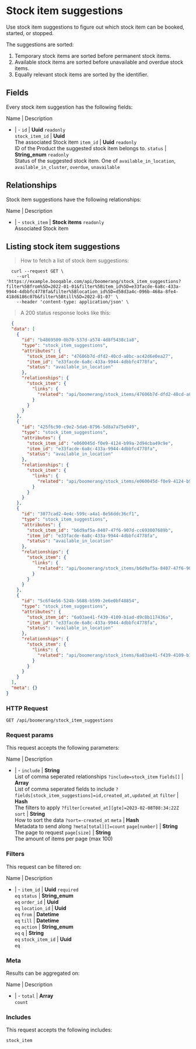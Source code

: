 # Stock item suggestions

Use stock item suggestions to figure out which stock item can be booked,
started, or stopped.

The suggestions are sorted:
  1. Temporary stock items are sorted before permanent stock items.
  2. Available stock items are sorted before unavailable and overdue stock items.
  3. Equally relevant stock items are sorted by the identifier.

## Fields
Every stock item suggestion has the following fields:

Name | Description
- | -
`id` | **Uuid** `readonly`<br>
`stock_item_id` | **Uuid** <br>The associated Stock item
`item_id` | **Uuid** `readonly`<br>ID of the Product the suggested stock item belongs to.
`status` | **String_enum** `readonly`<br>Status of the suggested stock item. One of `available_in_location`, `available_in_cluster`, `overdue`, `unavailable` 


## Relationships
Stock item suggestions have the following relationships:

Name | Description
- | -
`stock_item` | **Stock items** `readonly`<br>Associated Stock item


## Listing stock item suggestions



> How to fetch a list of stock item suggestions:

```shell
  curl --request GET \
    --url 'https://example.booqable.com/api/boomerang/stock_item_suggestions?filter%5Bfrom%5D=2022-01-01&filter%5Bitem_id%5D=e33facde-6a8c-433a-9944-4dbbfc4778fa&filter%5Blocation_id%5D=d58d3a4c-096b-468a-8fe4-418d6186c07b&filter%5Btill%5D=2022-01-07' \
    --header 'content-type: application/json' \
```

> A 200 status response looks like this:

```json
  {
  "data": [
    {
      "id": "b4869509-0b70-537d-a574-4d8f5438c1a8",
      "type": "stock_item_suggestions",
      "attributes": {
        "stock_item_id": "47606b7d-dfd2-40cd-a0bc-ac42d6e0ea27",
        "item_id": "e33facde-6a8c-433a-9944-4dbbfc4778fa",
        "status": "available_in_location"
      },
      "relationships": {
        "stock_item": {
          "links": {
            "related": "api/boomerang/stock_items/47606b7d-dfd2-40cd-a0bc-ac42d6e0ea27"
          }
        }
      }
    },
    {
      "id": "425f6c90-c9e2-5da6-8796-5d8a7a75e049",
      "type": "stock_item_suggestions",
      "attributes": {
        "stock_item_id": "e060045d-f0e9-4124-b99a-2d94cba49c9e",
        "item_id": "e33facde-6a8c-433a-9944-4dbbfc4778fa",
        "status": "available_in_location"
      },
      "relationships": {
        "stock_item": {
          "links": {
            "related": "api/boomerang/stock_items/e060045d-f0e9-4124-b99a-2d94cba49c9e"
          }
        }
      }
    },
    {
      "id": "3077cad2-4e4c-599c-a4a1-8e56ddc36cf1",
      "type": "stock_item_suggestions",
      "attributes": {
        "stock_item_id": "b6d9af5a-8407-47f6-907d-cc693007689b",
        "item_id": "e33facde-6a8c-433a-9944-4dbbfc4778fa",
        "status": "available_in_location"
      },
      "relationships": {
        "stock_item": {
          "links": {
            "related": "api/boomerang/stock_items/b6d9af5a-8407-47f6-907d-cc693007689b"
          }
        }
      }
    },
    {
      "id": "5c6f4e56-524b-5688-b599-2e6e0bf48854",
      "type": "stock_item_suggestions",
      "attributes": {
        "stock_item_id": "6a03ae41-f439-4109-b1ad-d9c8b117436a",
        "item_id": "e33facde-6a8c-433a-9944-4dbbfc4778fa",
        "status": "available_in_location"
      },
      "relationships": {
        "stock_item": {
          "links": {
            "related": "api/boomerang/stock_items/6a03ae41-f439-4109-b1ad-d9c8b117436a"
          }
        }
      }
    }
  ],
  "meta": {}
}
```

### HTTP Request

`GET /api/boomerang/stock_item_suggestions`

### Request params

This request accepts the following parameters:

Name | Description
- | -
`include` | **String** <br>List of comma seperated relationships `?include=stock_item`
`fields[]` | **Array** <br>List of comma seperated fields to include `?fields[stock_item_suggestions]=id,created_at,updated_at`
`filter` | **Hash** <br>The filters to apply `?filter[created_at][gte]=2023-02-08T08:34:22Z`
`sort` | **String** <br>How to sort the data `?sort=-created_at`
`meta` | **Hash** <br>Metadata to send along `?meta[total][]=count`
`page[number]` | **String** <br>The page to request
`page[size]` | **String** <br>The amount of items per page (max 100)


### Filters

This request can be filtered on:

Name | Description
- | -
`item_id` | **Uuid** `required`<br>`eq`
`status` | **String_enum** <br>`eq`
`order_id` | **Uuid** <br>`eq`
`location_id` | **Uuid** <br>`eq`
`from` | **Datetime** <br>`eq`
`till` | **Datetime** <br>`eq`
`action` | **String_enum** <br>`eq`
`q` | **String** <br>`eq`
`stock_item_id` | **Uuid** <br>`eq`


### Meta

Results can be aggregated on:

Name | Description
- | -
`total` | **Array** <br>`count`


### Includes

This request accepts the following includes:

`stock_item`





